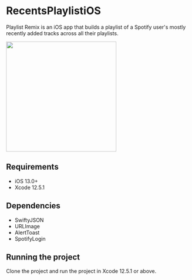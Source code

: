 # RecentsPlaylistiOS

Playlist Remix is an iOS app that builds a playlist of a Spotify user's mostly recently added tracks across all their playlists.

<p align="row">
<img src= "https://jsanand.com/assets/img/recentsgithub.gif" width="300">
</p>


## Requirements

- iOS 13.0+
- Xcode 12.5.1

## Dependencies

- SwiftyJSON
- URLImage
- AlertToast
- SpotifyLogin

## Running the project

Clone the project and run the project in Xcode 12.5.1 or above.
